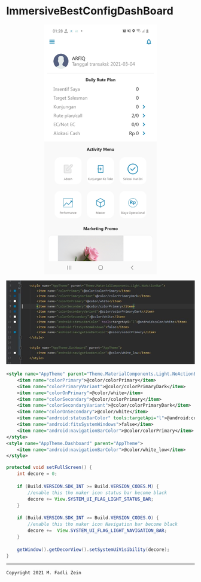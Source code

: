 # ImmersiveBestConfigDashBoard

<p align="center">
  <img src="https://github.com/gzeinnumer/ImmersiveBestConfigDashBoard/blob/master/preview/example1.jpg" width="300"/>
</p>
<p align="center">
  <img src="https://github.com/gzeinnumer/ImmersiveBestConfigDashBoard/blob/master/preview/example2.jpg"/>
</p>

```xml
<style name="AppTheme" parent="Theme.MaterialComponents.Light.NoActionBar">
    <item name="colorPrimary">@color/colorPrimary</item>
    <item name="colorPrimaryVariant">@color/colorPrimaryDark</item>
    <item name="colorOnPrimary">@color/white</item>
    <item name="colorSecondary">@color/colorPrimary</item>
    <item name="colorSecondaryVariant">@color/colorPrimaryDark</item>
    <item name="colorOnSecondary">@color/white</item>
    <item name="android:statusBarColor" tools:targetApi="l">@android:color/white</item>
    <item name="android:fitsSystemWindows">false</item>
    <item name="android:navigationBarColor">@color/colorPrimary</item>
</style>
<style name="AppTheme.Dashboard" parent="AppTheme">
    <item name="android:navigationBarColor">@color/white_low</item>
</style>
```

```java
protected void setFullScreen() {
    int decore = 0;

    if (Build.VERSION.SDK_INT >= Build.VERSION_CODES.M) {
        //enable this tho maker icon status bar become black
        decore += View.SYSTEM_UI_FLAG_LIGHT_STATUS_BAR;
    }

    if (Build.VERSION.SDK_INT >= Build.VERSION_CODES.O) {
        //enable this tho maker icon Navigation bar become black
        decore +=  View.SYSTEM_UI_FLAG_LIGHT_NAVIGATION_BAR;
    }

    getWindow().getDecorView().setSystemUiVisibility(decore);
}
```

---

```
Copyright 2021 M. Fadli Zein
```